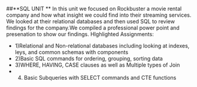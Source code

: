 ##**SQL UNIT **
In this unit we focused on Rockbuster a movie rental company and how what insight we could find into their streaming services. We looked at their relational databases
and then used SQL to review findings for the company.We compiled a professional power point and presenation to show our findings.
HIghlighted Assignments:
+ 1)Relational and Non-relational databases including looking at indexes, leys, and common schemas with components
+ 2)Basic SQL commands for ordering, grouping, sorting data
+ 3)WHERE, HAVING, CASE clauses as well as Multiple types of Join
+ 4) Basic Subqueries with SELECT commands and CTE functions


